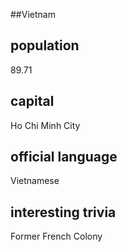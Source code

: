 ##Vietnam
## population
89.71

## capital
Ho Chi Minh City
 
## official language
Vietnamese

## interesting trivia
Former French Colony



